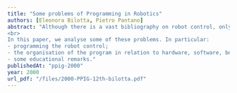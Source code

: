 ```yaml
---
title: "Some problems of Programming in Robotics"
authors: [Eleonora Bilotta, Pietro Pantano]
abstract: "Although there is a vast bibliography on robot control, only in recent year a lot of attention is placed on how to teach control to children and the consequent problems related to this programming activity. In fact, many are the design problems in relation with a good programming activity in robotics.
<br>
In this paper, we analyse some of these problems. In particular:
- programming the robot control;
- the organisation of the program in relation to hardware, software, behaviours and performance design in robotics;
- some educational remarks."
publishedAt: "ppig-2000"
year: 2000
url_pdf: "/files/2000-PPIG-12th-bilotta.pdf"
---
```

